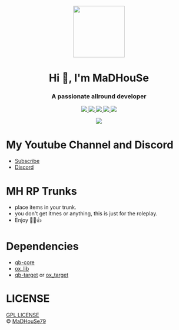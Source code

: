 <p align="center">
    <img width="140" src="https://icons.iconarchive.com/icons/iconarchive/red-orb-alphabet/128/Letter-M-icon.png" />  
    <h1 align="center">Hi 👋, I'm MaDHouSe</h1>
    <h3 align="center">A passionate allround developer </h3>    
</p>

<p align="center">
  <a href="https://github.com/MaDHouSe79/mh-rptrunks /issues">
    <img src="https://img.shields.io/github/issues/MaDHouSe79/mh-rptrunks "/> 
  </a>
  <a href="https://github.com/MaDHouSe79/mh-rptrunks /watchers">
    <img src="https://img.shields.io/github/watchers/MaDHouSe79/mh-rptrunks "/> 
  </a> 
  <a href="https://github.com/MaDHouSe79/mh-rptrunks /network/members">
    <img src="https://img.shields.io/github/forks/MaDHouSe79/mh-rptrunks "/> 
  </a>  
  <a href="https://github.com/MaDHouSe79/mh-rptrunks /stargazers">
    <img src="https://img.shields.io/github/stars/MaDHouSe79/mh-rptrunks ?color=white"/> 
  </a>
  <a href="https://github.com/MaDHouSe79/mh-rptrunks /blob/main/LICENSE">
    <img src="https://img.shields.io/github/license/MaDHouSe79/mh-rptrunks ?color=black"/> 
  </a>      
</p>

<p align="center">
  <img alig src="https://github-profile-trophy.vercel.app/?username=MaDHouSe79&margin-w=15&column=6" />
</p>

# My Youtube Channel and Discord
- [Subscribe](https://www.youtube.com/c/@MaDHouSe79) 
- [Discord](https://discord.gg/vJ9EukCmJQ)

# MH RP Trunks
- place items in your trunk.
- you don't get itmes or anything, this is just for the roleplay.
- Enjoy 👊😎👍

# Dependencies
- [qb-core](https://github.com/qbcore-framework/qb-core)
- [ox_lib](https://github.com/overextended/ox_lib)
- [qb-target](https://github.com/qbcore-framework/qb-target) or [ox_target](https://github.com/overextended/ox_target)

# LICENSE
[GPL LICENSE](./LICENSE)<br />
&copy; [MaDHouSe79](https://www.youtube.com/@MaDHouSe79)
